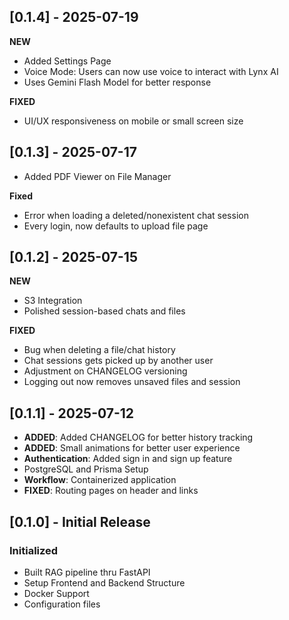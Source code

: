 ## [0.1.4] - 2025-07-19
**NEW**
- Added Settings Page
- Voice Mode: Users can now use voice to interact with Lynx AI
- Uses Gemini Flash Model for better response

**FIXED**
- UI/UX responsiveness on mobile or small screen size


## [0.1.3] - 2025-07-17
- Added PDF Viewer on File Manager

**Fixed**
- Error when loading a deleted/nonexistent chat session
- Every login, now defaults to upload file page


## [0.1.2] - 2025-07-15
**NEW**
- S3 Integration
- Polished session-based chats and files

**FIXED**
- Bug when deleting a file/chat history
- Chat sessions gets picked up by another user 
- Adjustment on CHANGELOG versioning
- Logging out now removes unsaved files and session

## [0.1.1] - 2025-07-12

- **ADDED**: Added CHANGELOG for better history tracking
- **ADDED**: Small animations for better user experience
- **Authentication**: Added sign in and sign up feature
- PostgreSQL and Prisma Setup
- **Workflow**: Containerized application
- **FIXED**: Routing pages on header and links

## [0.1.0] - Initial Release

### Initialized
- Built RAG pipeline thru FastAPI
- Setup Frontend and Backend Structure
- Docker Support
- Configuration files
